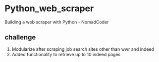 # Python_web_scraper
Building a web scraper with Python - NomadCoder
## challenge
1. Modularize after scraping job search sites other than wwr and indeed
2. Added functionality to retrieve up to 10 indeed pages
